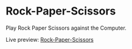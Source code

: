 # Rock-Paper-Scissors

Play Rock Paper Scissors against the Computer.

Live preview: <a href="odi000.github.io/Rock-Paper-Scissors">Rock-Paper-Scissors</a>